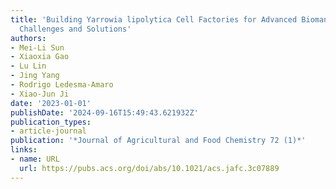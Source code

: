 ```yaml
---
title: 'Building Yarrowia lipolytica Cell Factories for Advanced Biomanufacturing:
  Challenges and Solutions'
authors:
- Mei-Li Sun
- Xiaoxia Gao
- Lu Lin
- Jing Yang
- Rodrigo Ledesma-Amaro
- Xiao-Jun Ji
date: '2023-01-01'
publishDate: '2024-09-16T15:49:43.621932Z'
publication_types:
- article-journal
publication: '*Journal of Agricultural and Food Chemistry 72 (1)*'
links:
- name: URL
  url: https://pubs.acs.org/doi/abs/10.1021/acs.jafc.3c07889
---
```

